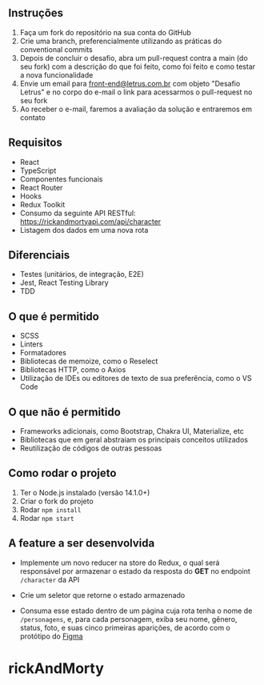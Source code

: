 ## Instruções

1. Faça um fork do repositório na sua conta do GitHub
2. Crie uma branch, preferencialmente utilizando as práticas do conventional commits
3. Depois de concluir o desafio, abra um pull-request contra a main (do seu fork) com a descrição do que foi feito, como foi feito e como testar a nova funcionalidade
4. Envie um email para [front-end@letrus.com.br](mailto:front-end@letrus.com.br?subject=Desafio%20Letrus) com objeto "Desafio Letrus" e no corpo do e-mail o link para acessarmos o pull-request no seu fork
5. Ao receber o e-mail, faremos a avaliação da solução e entraremos em contato

## Requisitos

- React
- TypeScript
- Componentes funcionais
- React Router
- Hooks
- Redux Toolkit
- Consumo da seguinte API RESTful: https://rickandmortyapi.com/api/character
- Listagem dos dados em uma nova rota

## Diferenciais

- Testes (unitários, de integração, E2E)
- Jest, React Testing Library
- TDD

## O que é permitido

- SCSS
- Linters
- Formatadores
- Bibliotecas de memoize, como o Reselect
- Bibliotecas HTTP, como o Axios
- Utilização de IDEs ou editores de texto de sua preferência, como o VS Code

## O que não é permitido

- Frameworks adicionais, como Bootstrap, Chakra UI, Materialize, etc
- Bibliotecas que em geral abstraiam os principais conceitos utilizados
- Reutilização de códigos de outras pessoas

## Como rodar o projeto

1. Ter o Node.js instalado (versão 14.1.0+)
2. Criar o fork do projeto
3. Rodar `npm install`
4. Rodar `npm start`

## A feature a ser desenvolvida

- Implemente um novo reducer na store do Redux, o qual será responsável por armazenar o estado da resposta do **GET** no endpoint `/character` da API

- Crie um seletor que retorne o estado armazenado

- Consuma esse estado dentro de um página cuja rota tenha o nome de `/personagens`, e, para cada personagem, exiba seu nome, gênero, status, foto, e suas cinco primeiras aparições, de acordo com o protótipo do [Figma](https://www.figma.com/file/OlZtpmS4v7IgTTq93XJpyX/Untitled?node-id=6%3A154)
# rickAndMorty
